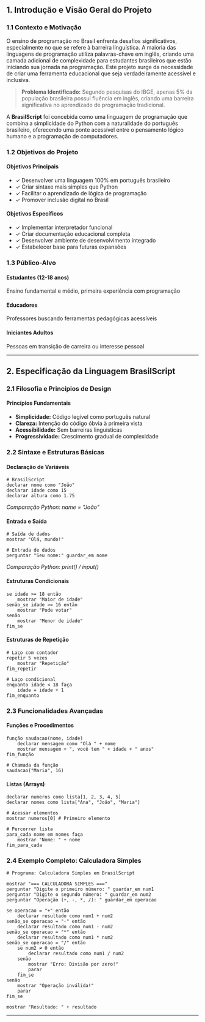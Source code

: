 ## 1. Introdução e Visão Geral do Projeto

### 1.1 Contexto e Motivação

O ensino de programação no Brasil enfrenta desafios significativos, especialmente no que se refere à barreira linguística. A maioria das linguagens de programação utiliza palavras-chave em inglês, criando uma camada adicional de complexidade para estudantes brasileiros que estão iniciando sua jornada na programação. Este projeto surge da necessidade de criar uma ferramenta educacional que seja verdadeiramente acessível e inclusiva.

> **Problema Identificado:** Segundo pesquisas do IBGE, apenas 5% da população brasileira possui fluência em inglês, criando uma barreira significativa no aprendizado de programação tradicional.

A **BrasilScript** foi concebida como uma linguagem de programação que combina a simplicidade do Python com a naturalidade do português brasileiro, oferecendo uma ponte acessível entre o pensamento lógico humano e a programação de computadores.

### 1.2 Objetivos do Projeto

#### Objetivos Principais
- ✓ Desenvolver uma linguagem 100% em português brasileiro
- ✓ Criar sintaxe mais simples que Python
- ✓ Facilitar o aprendizado de lógica de programação
- ✓ Promover inclusão digital no Brasil

#### Objetivos Específicos
- ✓ Implementar interpretador funcional
- ✓ Criar documentação educacional completa
- ✓ Desenvolver ambiente de desenvolvimento integrado
- ✓ Estabelecer base para futuras expansões

### 1.3 Público-Alvo

#### Estudantes (12-18 anos)
Ensino fundamental e médio, primeira experiência com programação

#### Educadores
Professores buscando ferramentas pedagógicas acessíveis

#### Iniciantes Adultos
Pessoas em transição de carreira ou interesse pessoal

---

## 2. Especificação da Linguagem BrasilScript

### 2.1 Filosofia e Princípios de Design

#### Princípios Fundamentais

- **Simplicidade:** Código legível como português natural
- **Clareza:** Intenção do código óbvia à primeira vista
- **Acessibilidade:** Sem barreiras linguísticas
- **Progressividade:** Crescimento gradual de complexidade

### 2.2 Sintaxe e Estruturas Básicas

#### Declaração de Variáveis

```brasilscript
# BrasilScript
declarar nome como "João"
declarar idade como 15
declarar altura como 1.75
```
*Comparação Python: name = "João"*

#### Entrada e Saída

```brasilscript
# Saída de dados
mostrar "Olá, mundo!"

# Entrada de dados
perguntar "Seu nome:" guardar_em nome
```
*Comparação Python: print() / input()*

#### Estruturas Condicionais

```brasilscript
se idade >= 18 então
    mostrar "Maior de idade"
senão_se idade >= 16 então
    mostrar "Pode votar"
senão
    mostrar "Menor de idade"
fim_se
```

#### Estruturas de Repetição

```brasilscript
# Laço com contador
repetir 5 vezes
    mostrar "Repetição"
fim_repetir

# Laço condicional
enquanto idade < 18 faça
    idade = idade + 1
fim_enquanto
```

### 2.3 Funcionalidades Avançadas

#### Funções e Procedimentos

```brasilscript
função saudacao(nome, idade)
    declarar mensagem como "Olá " + nome
    mostrar mensagem + ", você tem " + idade + " anos"
fim_função

# Chamada da função
saudacao("Maria", 16)
```

#### Listas (Arrays)

```brasilscript
declarar numeros como lista[1, 2, 3, 4, 5]
declarar nomes como lista["Ana", "João", "Maria"]

# Acessar elementos
mostrar numeros[0] # Primeiro elemento

# Percorrer lista
para_cada nome em nomes faça
    mostrar "Nome: " + nome
fim_para_cada
```

### 2.4 Exemplo Completo: Calculadora Simples

```brasilscript
# Programa: Calculadora Simples em BrasilScript

mostrar "=== CALCULADORA SIMPLES ==="
perguntar "Digite o primeiro número: " guardar_em num1
perguntar "Digite o segundo número: " guardar_em num2
perguntar "Operação (+, -, *, /): " guardar_em operacao

se operacao = "+" então
    declarar resultado como num1 + num2
senão_se operacao = "-" então
    declarar resultado como num1 - num2
senão_se operacao = "*" então
    declarar resultado como num1 * num2
senão_se operacao = "/" então
    se num2 ≠ 0 então
        declarar resultado como num1 / num2
    senão
        mostrar "Erro: Divisão por zero!"
        parar
    fim_se
senão
    mostrar "Operação inválida!"
    parar
fim_se

mostrar "Resultado: " + resultado
```

---
